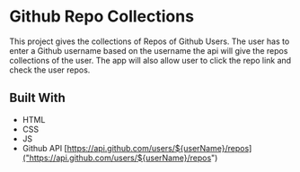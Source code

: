 # Github Repo Collections

This project gives the collections of Repos of Github Users.
The user has to enter a Github username based on the username the api will give the repos collections of the user.
The app will also allow user to click the repo link and check the user repos.

## Built With

* HTML
* CSS
* JS
* Github API [https://api.github.com/users/${userName}/repos]("https://api.github.com/users/${userName}/repos")


